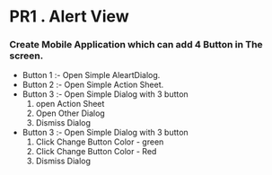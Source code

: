 <h1>
PR1 . Alert View
</h1>
<h3>
Create Mobile Application which can add 4 Button in The screen.</h3>

<ul>
<li>Button 1 :- Open Simple AleartDialog.</li>
<li>Button 2 :- Open Simple Action Sheet.</li>
<li>Button 3 :- Open Simple Dialog with 3 button 
	<ol><li> open Action Sheet </li>
	 <li>Open Other Dialog </li>
	 <li>Dismiss Dialog</li></ol></li>
<li>Button 3 :- Open Simple Dialog with 3 button 
	<ol> <li>Click Change Button Color - green</li>
	<li> Click Change Button Color - Red</li>
	<li> Dismiss Dialog</li></ol></li>
	
</ul>
